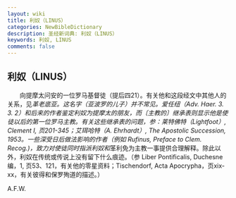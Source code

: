 ```yaml
---
layout: wiki
title: 利奴（LINUS）
categories: NewBibleDictionary
description: 圣经新词典: 利奴（LINUS）
keywords: 利奴, LINUS
comments: false
---
```


## 利奴（LINUS）

　　向提摩太问安的一位罗马基督徒（提后四21）。有关他和这段经文中其他人的关系，见*革老底亚。这名字（亚波罗的儿子）并不常见。爱任纽（Adv. Haer. 3. 3. 2）和后来的作者鉴定利奴为提摩太的朋友，而〔主教的〕继承表则显示他是使徒以后的第一位罗马主教。有关这些继承表的问题，参：莱特佛特（Lightfoot）, Clement I, 页201-345；艾珥哈特（A. Ehrhardt）, The Apostolic Succession, 1953。一些深受日后做法影响的作者（例如 Rufinus, Preface to Clem. Recog.)，致力对使徒同时指派利奴和*革利免为主教一事提供合理解释。除此以外，利奴在传统或传说上没有留下什么痕迹。（参 Liber Pontificalis, Duchesne 编，1, 页53、121，有关他的零星资料；Tischendorf, Acta Apocrypha，页xix-xx，有关彼得和保罗殉道的描述。）

A.F.W.








